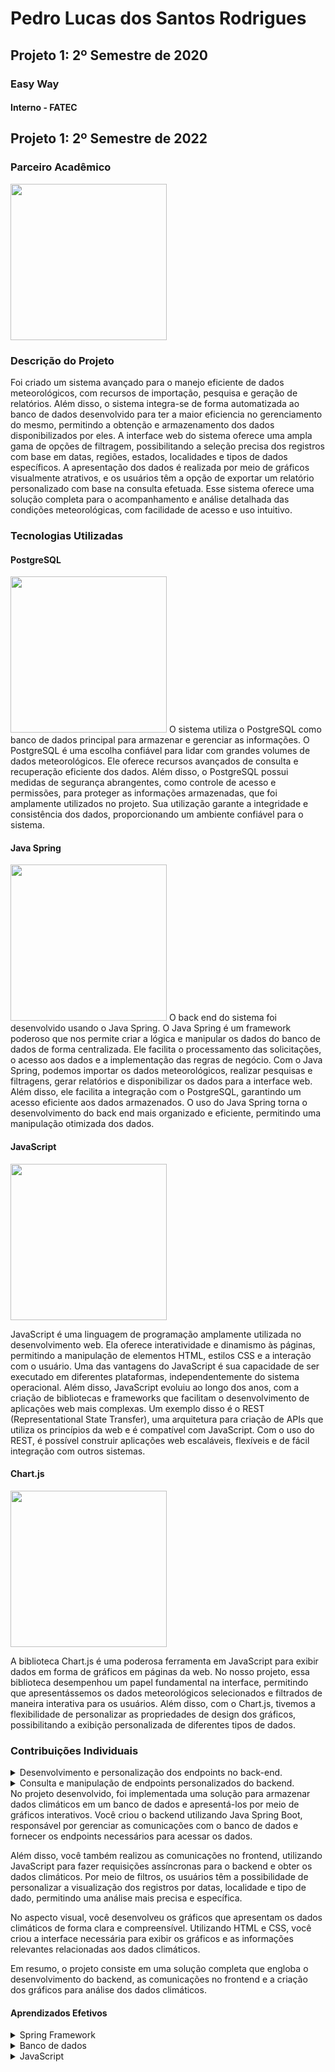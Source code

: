 <h1>Pedro Lucas dos Santos Rodrigues</h1>

<h2>Projeto 1: 2º Semestre de 2020</h2>
<H3> Easy Way </H3>
<H4> Interno - FATEC </H4>


<h2>Projeto 1: 2º Semestre de 2022</h2>
<h3>Parceiro Acadêmico</h3>
<img width="250" src="https://www.iacit.com.br/imgs/meta-image.jpg">

<h3>Descrição do Projeto</h3>
Foi criado um sistema avançado para o manejo eficiente de dados meteorológicos, com recursos de importação, pesquisa e geração de relatórios. Além disso, o sistema integra-se de forma automatizada ao banco de dados desenvolvido para ter a maior eficiencia no gerenciamento do mesmo, permitindo a obtenção e armazenamento dos dados disponibilizados por eles. A interface web do sistema oferece uma ampla gama de opções de filtragem, possibilitando a seleção precisa dos registros com base em datas, regiões, estados, localidades e tipos de dados específicos. A apresentação dos dados é realizada por meio de gráficos visualmente atrativos, e os usuários têm a opção de exportar um relatório personalizado com base na consulta efetuada. Esse sistema oferece uma solução completa para o acompanhamento e análise detalhada das condições meteorológicas, com facilidade de acesso e uso intuitivo.

<h3>Tecnologias Utilizadas</h3>

<h4>PostgreSQL</h4>
<img  width="250" src="https://www.luiztools.com.br/wp-content/uploads/2021/02/postgres.jpg">
O sistema utiliza o PostgreSQL como banco de dados principal para armazenar e gerenciar as informações. O PostgreSQL é uma escolha confiável para lidar com grandes volumes de dados meteorológicos. Ele oferece recursos avançados de consulta e recuperação eficiente dos dados. Além disso, o PostgreSQL possui medidas de segurança abrangentes, como controle de acesso e permissões, para proteger as informações armazenadas, que foi amplamente utilizados no projeto. Sua utilização garante a integridade e consistência dos dados, proporcionando um ambiente confiável para o sistema.
<h4>Java Spring</h4>
<img  width="250" src="https://4.bp.blogspot.com/-ou-a_Aa1t7A/W6IhNc3Q0gI/AAAAAAAAD6Y/pwh44arKiuM_NBqB1H7Pz4-7QhUxAgZkACLcBGAs/s1600/spring-boot-logo.png">
O back end do sistema foi desenvolvido usando o Java Spring. O Java Spring é um framework poderoso que nos permite criar a lógica e manipular os dados do banco de dados de forma centralizada. Ele facilita o processamento das solicitações, o acesso aos dados e a implementação das regras de negócio. Com o Java Spring, podemos importar os dados meteorológicos, realizar pesquisas e filtragens, gerar relatórios e disponibilizar os dados para a interface web. Além disso, ele facilita a integração com o PostgreSQL, garantindo um acesso eficiente aos dados armazenados. O uso do Java Spring torna o desenvolvimento do back end mais organizado e eficiente, permitindo uma manipulação otimizada dos dados.
  
  <h4>JavaScript</h4>

  <img  width="250" src="https://static.javatpoint.com/images/javascript/javascript_logo.png">
  
JavaScript é uma linguagem de programação amplamente utilizada no desenvolvimento web. Ela oferece interatividade e dinamismo às páginas, permitindo a manipulação de elementos HTML, estilos CSS e a interação com o usuário. Uma das vantagens do JavaScript é sua capacidade de ser executado em diferentes plataformas, independentemente do sistema operacional. Além disso, JavaScript evoluiu ao longo dos anos, com a criação de bibliotecas e frameworks que facilitam o desenvolvimento de aplicações web mais complexas. Um exemplo disso é o REST (Representational State Transfer), uma arquitetura para criação de APIs que utiliza os princípios da web e é compatível com JavaScript. Com o uso do REST, é possível construir aplicações web escaláveis, flexíveis e de fácil integração com outros sistemas.


  <h4>Chart.js</h4>
  <img  width="250" src="https://avatars.githubusercontent.com/u/10342521?s=280&v=4">

A biblioteca Chart.js é uma poderosa ferramenta em JavaScript para exibir dados em forma de gráficos em páginas da web. No nosso projeto, essa biblioteca desempenhou um papel fundamental na interface, permitindo que apresentássemos os dados meteorológicos selecionados e filtrados de maneira interativa para os usuários. Além disso, com o Chart.js, tivemos a flexibilidade de personalizar as propriedades de design dos gráficos, possibilitando a exibição personalizada de diferentes tipos de dados.

<h3>Contribuições Individuais</h3>

<details>
  <summary>Desenvolvimento e personalização dos endpoints no back-end.</summary>
  </br>
  Para que tudo isso sejá possivel, criamos um código que implementa uma API REST para manipulação de usuários em um sistema. A classe UsuarioController define os endpoints e os métodos que lidam com as requisições HTTP relacionadas aos usuários, como listar usuários, criar um novo usuário, editar um usuário existente e excluir um usuário.

Através desses endpoints, os clientes podem interagir com o sistema, enviando requisições para obter informações dos usuários, criar novos usuários, atualizar informações existentes e excluir usuários. O controlador utiliza a classe UsuarioService para executar a lógica de negócio relacionada aos usuários, como acessar o banco de dados, realizar validações e manipular os objetos de usuário.

Portanto, o objetivo principal do código é fornecer uma interface para a manipulação de usuários em um sistema, seguindo as práticas e convenções do padrão REST. Isso permite que os clientes interajam com o sistema de forma padronizada e eficiente, através de requisições HTTP bem definidas.

  ```java
      private UsuarioService usuarioService;
      public UsuarioController(UsuarioService usuarioService){
          this.usuarioService = usuarioService;

      }

      @GetMapping
      public ResponseEntity<List<Usuario>> listaUsuarios(){
      return ResponseEntity.status(200).body(usuarioService.listarUsuario());

      }

      @PostMapping
      public ResponseEntity<Usuario> criarUsuario(@RequestBody Usuario usuario){
          return ResponseEntity.status(201).body(usuarioService.criarUsuario(usuario));
      }

      @PutMapping()
      public ResponseEntity<Usuario> editarUsuario(@RequestBody Usuario usuario){
          return ResponseEntity.status(200).body(usuarioService.editarUsuario(usuario));
      }

      @DeleteMapping("/{id}")
      public ResponseEntity<?> excluirUsuario(@PathVariable Integer id){
          usuarioService.excluirUsuario(id);
          return ResponseEntity.status(204).build();
      }
  
  ```

</details>

<details>
  <summary>Consulta e manipulação de endpoints personalizados do backend.</summary>
  </br>
Os modelos de conexão para recuperar dados do backend:
Faz uma solicitação assíncrona para obter dados JSON do servidor.
Armazena os dados recebidos em variáveis.
Realiza iterações e manipulações nos dados para extrair informações específicas.
Atualiza o conteúdo de elementos HTML no documento com os dados processados.
Em resumo, o código está obtendo dados sobre temperaturas máximas de diferentes estações, realizando operações nos dados recebidos e exibindo os resultados no documento HTML.
  
 ```javascript

    $(document).ready(function(){
        $.getJSON("/temperatura_max",function(data){

                 var estacoes = []
                for(var i = 0; i<data.length;i++){
                if(estacoes.indexOf(data[i].estacao) == -1 || estacoes.length == 0)
                    estacoes.push(data[i].estacao)
                }
                    const inventory = data;
                    var tempMin = []
                    for(var i = 0;i<estacoes.length;i++){
                        function isCherries(fruit){
                             return fruit.estacao === estacoes[i];
                                   }
                        var usuario = inventory.find(isCherries);
                        tempMin.push(usuario)
                        }


                        $(document).ready(function(){
                                $.getJSON("/estacoes",function(data2){
                                console.log("SP dado 1: "+data2[0].nome_estacao)
                                for(var i = 0;i<5;i++){
                                    function nomeEstacao(nomear){

                                         return nomear.codigo == estacoes[i];
                                              }
                                         var esta = data2.find(nomeEstacao);
                                         const prec_data = new Date(tempMin[i].temp_data);
                                             prec_data.setDate(prec_data.getDate()+1);

                                         $("#tempMinEstacaoM"+i).prepend(esta.nome_estacao)
                                         $("#tempMinM"+i).prepend("Temperatura Mínima: "+tempMin[i].temp_min+"°C")
                                         $("#tempMaxM"+i).prepend("Temperatura Máxima: "+tempMin[i].temp_max+"°C")
                                         $("#tempMinOrvalhoMinM"+i).prepend("Ponto de Orvalho Mínimo: "+tempMin[i].temp_orvalho_min+"°C")
                                         $("#tempMinOrvalhoM"+i).prepend("Ponto de Orvalho: "+tempMin[i].temp_ponto_orvalho+"°C")
                                         $("#tempMinOrvalhoMaxM"+i).prepend("Ponto de Orvalho Máximo: "+tempMin[i].temp_orvalho_max+"°C")
                                         $("#tempDataM"+i).prepend("DATA: "+prec_data.toLocaleDateString("pt-BR"))

                                        const a = document.querySelector("#verDetalhesM"+i);
                                        a.href = "/charts=temperatura="+tempMin[i].estacao+"="+tempMin[i].temp_data+"="+tempMin[i].temp_data;
                                            }
                                    });
                                });
            });
        });

```

</details>
No projeto desenvolvido, foi implementada uma solução para armazenar dados climáticos em um banco de dados e apresentá-los por meio de gráficos interativos. Você criou o backend utilizando Java Spring Boot, responsável por gerenciar as comunicações com o banco de dados e fornecer os endpoints necessários para acessar os dados.

Além disso, você também realizou as comunicações no frontend, utilizando JavaScript para fazer requisições assíncronas para o backend e obter os dados climáticos. Por meio de filtros, os usuários têm a possibilidade de personalizar a visualização dos registros por datas, localidade e tipo de dado, permitindo uma análise mais precisa e específica.

No aspecto visual, você desenvolveu os gráficos que apresentam os dados climáticos de forma clara e compreensível. Utilizando HTML e CSS, você criou a interface necessária para exibir os gráficos e as informações relevantes relacionadas aos dados climáticos.

Em resumo, o projeto consiste em uma solução completa que engloba o desenvolvimento do backend, as comunicações no frontend e a criação dos gráficos para análise dos dados climáticos.

<h4>Aprendizados Efetivos</h4>
<details>
  <summary>Spring Framework</summary>
  <ul>
  <li>Arquitetura REST: Implementação da arquitetura REST (Representational State Transfer) para criação de APIs web.</li>
  <li>Integração com Banco de Dados: Integração da aplicação com banco de dados para armazenamento e recuperação de dados.</li>
  <li>Injeção de Dependências: Utilização do recurso de injeção de dependências do Spring para facilitar o gerenciamento de componentes e suas dependências.</li>
  <li>Desenvolvimento Orientado a Interfaces: Desenvolvimento de código seguindo o princípio de programação orientada a interfaces, que promove a modularidade e flexibilidade do sistema.</li>
  <li>Integração com Banco de Dados: Realização da integração da aplicação com banco de dados para armazenamento e recuperação de dados.</li>
  </ul>
</details>

<details>
  <summary>Banco de dados</summary>
  <ul>
  <li>Linguagem SQL: Familiarizei-me com a linguagem SQL (Structured Query Language) utilizada para manipulação e consulta de dados em bancos de dados relacionais. Aprendi a escrever consultas eficientes para recuperar e manipular informações.</li>
  <li>Bancos de Dados Relacionais: Entendi os fundamentos e características dos bancos de dados relacionais, como tabelas, chaves primárias, chaves estrangeiras, índices e normalização.</li>
  <li>Consultas com Condições: Entender como adicionar condições às consultas SQL para filtrar os resultados com base em critérios específicos.</li>
  <li>Backup e Restauração de Banco de Dados: Compreender a importância de fazer backups regulares de bancos de dados e como restaurar um backup em caso de falha.</li>
</details>

<details>
  <summary>JavaScript</summary>
  <ul>
  <li>Manipulação do DOM: Aprender a interagir com o Document Object Model (DOM) para manipular elementos HTML, como adicionar ou remover elementos, alterar conteúdo e estilos.</li>
  <li>Manipulação de Arrays: Compreender as operações básicas de manipulação de arrays, como adicionar elementos, remover elementos, percorrer e realizar transformações nos dados.</li>
  <li>AJAX e Requisições Assíncronas: Aprender a fazer requisições assíncronas usando a técnica AJAX (Asynchronous JavaScript and XML) para interagir com servidores e atualizar o conteúdo da página sem recarregá-la.</li>
  <li>Manipulação de Dados JSON: Aprender a trabalhar com dados JSON (JavaScript Object Notation), incluindo a serialização e desserialização de dados, e a interação com APIs que retornam dados nesse formato.</li>
  </ul>
</details>
